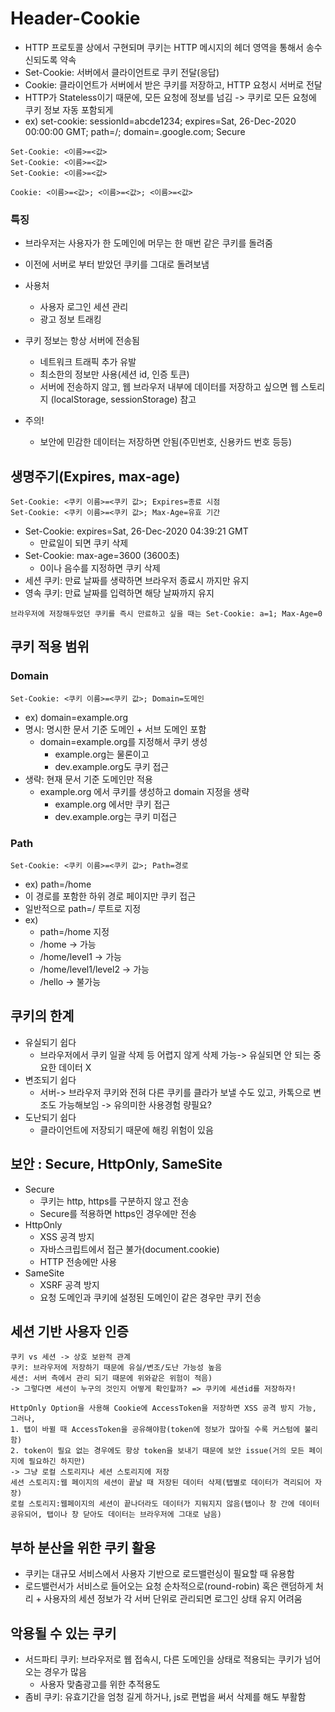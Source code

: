 # Header-Cookie
- HTTP 프로토콜 상에서 구현되며 쿠키는 HTTP 메시지의 헤더 영역을 통해서 송수신되도록 약속
- Set-Cookie: 서버에서 클라이언트로 쿠키 전달(응답)
- Cookie: 클라이언트가 서버에서 받은 쿠키를 저장하고, HTTP 요청시 서버로 전달
- HTTP가 Stateless이기 때문에, 모든 요청에 정보를 넘김 -> 쿠키로 모든 요청에 쿠키 정보 자동 포함되게
- ex) set-cookie: sessionId=abcde1234; expires=Sat, 26-Dec-2020 00:00:00 GMT; path=/; domain=.google.com; Secure
```
Set-Cookie: <이름>=<값>
Set-Cookie: <이름>=<값>
Set-Cookie: <이름>=<값>

Cookie: <이름>=<값>; <이름>=<값>; <이름>=<값>
```
### 특징
- 브라우저는 사용자가 한 도메인에 머무는 한 매번 같은 쿠키를 돌려줌
- 이전에 서버로 부터 받았던 쿠키를 그대로 돌려보냄

- 사용처
    - 사용자 로그인 세션 관리
    - 광고 정보 트래킹
- 쿠키 정보는 항상 서버에 전송됨
    - 네트워크 트래픽 추가 유발
    - 최소한의 정보만 사용(세션 id, 인증 토큰)
    - 서버에 전송하지 않고, 웹 브라우저 내부에 데이터를 저장하고 싶으면 웹 스토리지 (localStorage, sessionStorage) 참고
- 주의!
    - 보안에 민감한 데이터는 저장하면 안됨(주민번호, 신용카드 번호 등등)

## 생명주기(Expires, max-age)
```
Set-Cookie: <쿠키 이름>=<쿠키 값>; Expires=종료 시점
Set-Cookie: <쿠키 이름>=<쿠키 값>; Max-Age=유효 기간
```
- Set-Cookie: expires=Sat, 26-Dec-2020 04:39:21 GMT
    - 만료일이 되면 쿠키 삭제
- Set-Cookie: max-age=3600 (3600초)
    - 0이나 음수를 지정하면 쿠키 삭제
- 세션 쿠키: 만료 날짜를 생략하면 브라우저 종료시 까지만 유지
- 영속 쿠키: 만료 날짜를 입력하면 해당 날짜까지 유지

```
브라우저에 저장해두었던 쿠키를 즉시 만료하고 싶을 때는 Set-Cookie: a=1; Max-Age=0
```

## 쿠키 적용 범위

### Domain
```
Set-Cookie: <쿠키 이름>=<쿠키 값>; Domain=도메인
```
- ex) domain=example.org
- 명시: 명시한 문서 기준 도메인 + 서브 도메인 포함
    - domain=example.org를 지정해서 쿠키 생성
        - example.org는 물론이고
        - dev.example.org도 쿠키 접근
- 생략: 현재 문서 기준 도메인만 적용
    - example.org 에서 쿠키를 생성하고 domain 지정을 생략
        - example.org 에서만 쿠키 접근
        - dev.example.org는 쿠키 미접근

### Path
```
Set-Cookie: <쿠키 이름>=<쿠키 값>; Path=경로
```
- ex) path=/home
- 이 경로를 포함한 하위 경로 페이지만 쿠키 접근
- 일반적으로 path=/ 루트로 지정
- ex)
    - path=/home 지정
    - /home -> 가능
    - /home/level1 -> 가능
    - /home/level1/level2 -> 가능
    - /hello -> 불가능


## 쿠키의 한계
- 유실되기 쉽다
    - 브라우저에서 쿠키 일괄 삭제 등 어렵지 않게 삭제 가능-> 유실되면 안 되는 중요한 데이터 X
- 변조되기 쉽다
    - 서버-> 브라우저 쿠키와 전혀 다른 쿠키를 클라가 보낼 수도 있고, 카톡으로 변조도 가능해보임 -> 유의미한 사용경험 량필요?
- 도난되기 쉽다
    - 클라이언트에 저장되기 때문에 해킹 위험이 있음

## 보안 : Secure, HttpOnly, SameSite
- Secure
    - 쿠키는 http, https를 구분하지 않고 전송
    - Secure를 적용하면 https인 경우에만 전송
- HttpOnly
    - XSS 공격 방지
    - 자바스크립트에서 접근 불가(document.cookie)
    - HTTP 전송에만 사용
- SameSite
    - XSRF 공격 방지
    - 요청 도메인과 쿠키에 설정된 도메인이 같은 경우만 쿠키 전송

## 세션 기반 사용자 인증
```
쿠키 vs 세션 -> 상호 보완적 관계
쿠키: 브라우저에 저장하기 때문에 유실/변조/도난 가능성 높음
세션: 서버 측에서 관리 되기 때문에 위와같은 위험이 적음)
-> 그렇다면 세션이 누구의 것인지 어떻게 확인할까? => 쿠키에 세션id를 저장하자!
```
```
HttpOnly Option을 사용해 Cookie에 AccessToken을 저장하면 XSS 공격 방지 가능,
그러나,
1. 탭이 바뀔 때 AccessToken을 공유해야함(token에 정보가 많아질 수록 커스텀에 불리함)
2. token이 필요 없는 경우에도 항상 token을 보내기 때문에 보안 issue(거의 모든 페이지에 필요하긴 하지만)
-> 그냥 로컬 스토리지나 세션 스토리지에 저장
세션 스토리지:웹 페이지의 세션이 끝날 때 저장된 데이터 삭제(탭별로 데이터가 격리되어 자장)
로컬 스토리지:웹페이지의 세션이 끝나더라도 데이터가 지워지지 않음(탭이나 창 간에 데이터 공유되어, 탭이나 창 닫아도 데이터는 브라우저에 그대로 남음)
```

## 부하 분산을 위한 쿠키 활용
- 쿠키는 대규모 서비스에서 사용자 기반으로 로드밸런싱이 필요할 때 유용함
- 로드밸런서가 서비스로 들어오는 요청 순차적으로(round-robin) 혹은 랜덤하게 처리 + 사용자의 세션 정보가 각 서버 단위로 관리되면 로그인 상태 유지 어려움

## 악용될 수 있는 쿠키
- 서드파티 쿠키: 브라우저로 웹 접속시, 다른 도메인을 상태로 적용되는 쿠키가 넘어오는 경우가 많음
    - 사용자 맞춤광고를 위한 추적용도
- 좀비 쿠키: 유효기간을 엄청 길게 하거나, js로 편법을 써서 삭제를 해도 부활함
